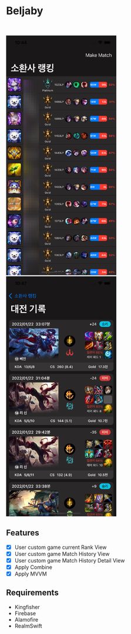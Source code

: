 # Beljaby
<br />
<p align="row">
<img src= "rankview.png" width="300" >
<img src= "matchview.png" width="300" >
</p>

## Features

- [x] User custom game current Rank View
- [x] User custom game Match History View
- [x] User custom game Match History Detail View
- [x] Apply Combine
- [x] Apply MVVM

## Requirements

- Kingfisher
- Firebase
- Alamofire
- RealmSwift
